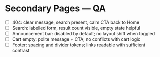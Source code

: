 # Secondary Pages — QA
- [ ] 404: clear message, search present, calm CTA back to Home
- [ ] Search: labelled form, result count visible, empty state helpful
- [ ] Announcement bar: disabled by default; no layout shift when toggled
- [ ] Cart empty: polite message + CTA; no conflicts with cart logic
- [ ] Footer: spacing and divider tokens; links readable with sufficient contrast
